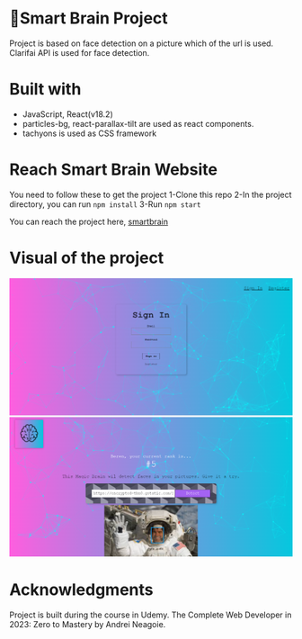 # 🧠Smart Brain Project

Project is based on face detection on a picture which of the url is used.
Clarifai API is used for face detection.

# Built with

- JavaScript, React(v18.2)
- particles-bg, react-parallax-tilt are used as react components.
- tachyons is used as CSS framework

# Reach Smart Brain Website

You need to follow these to get the project
1-Clone this repo
2-In the project directory, you can run `npm install`
3-Run `npm start`

You can reach the project here, [smartbrain](https://smartbrainberen.netlify.app/)

# Visual of the project

![sbrain](smartbrain.png)
![sbrain](smartbrain2.png)

# Acknowledgments

Project is built during the course in Udemy.
The Complete Web Developer in 2023: Zero to Mastery by Andrei Neagoie.

